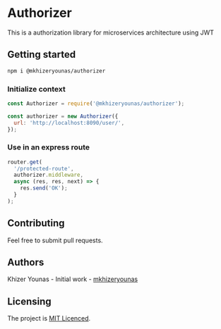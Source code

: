 # Authorizer

This is a authorization library for microservices architecture using JWT

## Getting started

```bash
npm i @mkhizeryounas/authorizer
```

### Initialize context

```javascript
const Authorizer = require('@mkhizeryounas/authorizer');

const authorizer = new Authorizer({
  url: 'http://localhost:8090/user/',
});
```

### Use in an express route

```javascript
router.get(
  '/protected-route',
  authorizer.middleware,
  async (res, res, next) => {
    res.send('OK');
  }
);
```

## Contributing

Feel free to submit pull requests.

## Authors

Khizer Younas - Initial work - [mkhizeryounas](http://github.com/mkhizeryounas)

## Licensing

The project is [MIT Licenced](./LICENSE.txt).
